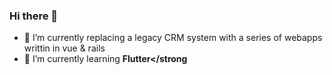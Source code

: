 ### Hi there 👋

- 🏢 I’m currently replacing a legacy CRM system with a series of webapps writtin in vue & rails
- 🌱 I’m currently learning <strong>Flutter</strong
